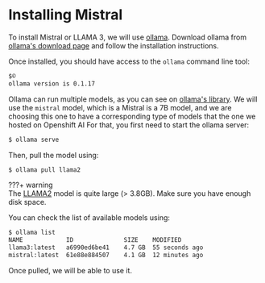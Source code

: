 # Installing Mistral

To install Mistral or LLAMA 3, we will use [ollama](https://ollama.ai/).
Download ollama from [ollama's download page](https://ollama.ai/download) and follow the installation instructions.

Once installed, you should have access to the `ollama` command line tool:

```bash
$©
ollama version is 0.1.17
```

Ollama can run multiple models, as you can see on [ollama's library](https://ollama.ai/library).
We will use the `mistral` model, which is a Mistral is a 7B model, and we are choosing this one to have a corresponding type of models that the one we hosted on Openshift AI
For that, you first need to start the ollama server:

```bash
$ ollama serve 
```

Then, pull the model using:

```bash
$ ollama pull llama2 
```

???+ warning  
    The [LLAMA2](https://ollama.ai/library/llama2) model is quite large (> 3.8GB). Make sure you have enough disk space.

You can check the list of available models using:

```bash
$ ollama list
NAME          	ID          	SIZE  	MODIFIED
llama3:latest 	a6990ed6be41	4.7 GB	55 seconds ago
mistral:latest	61e88e884507	4.1 GB	12 minutes ago
```

Once pulled, we will be able to use it.
